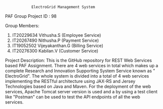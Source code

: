                 ElectroGrid Management System

PAF Group Project ID : 98

Group Members:
1. IT20229634  Vithusha.S  (Employee Service)
2. IT20267490 Nithusha.P (Payment Service)
3. IT19052502 Vijeyakanthan.G (Billing Service)
4. IT20276300 Kabilan.V (Customer Service)


Project Description:
This is the GitHub repository for REST Web Services based PAF Assignment. There are 4 web services in total which makes up a 
complete Research and Innovation Supporting System Service known as " ElectroGrid". The whole system is divided into a total 
of 4 web services implementing the RESTful architecture using JAX-RS and Jersey Technologies based on Java and Maven. For the
deployment of the web services, Apache Tomcat server version  is used and a by using a test client like "Postman" can be 
used to test the API endpoints of all the web services.

